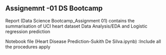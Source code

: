 ## Assignemnt -01 DS Bootcamp
Report (Data Science Bootcamp_Assignment 01)
contains the summarisation of UCI heart dataset Data Analysis/EDA and Logistic regression prediction




Notebook file (Heart Disease Prediction-Sukith De Silva.ipynb) :Include all the procedures apply
